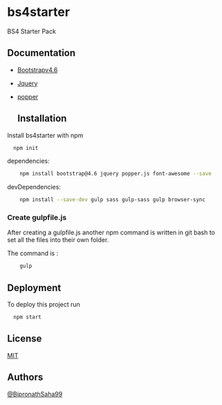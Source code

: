 
# bs4starter

BS4 Starter Pack 

## Documentation

- [Bootstrapv4.6](https://getbootstrap.com/docs/4.6/getting-started/introduction/)

- [Jquery](https://jquery.com/)

- [popper](https://popper.js.org/docs/v2/)

  ## Installation

Install bs4starter with npm

```bash
  npm init 
```
dependencies:

```bash
    npm install bootstrap@4.6 jquery popper.js font-awesome --save
```

devDependencies:

```bash
    npm install --save-dev gulp sass gulp-sass gulp browser-sync
```
### Create gulpfile.js
After creating a gulpfile.js another npm command is written in git bash to set all the files into their own folder.

The command is :

```bash
    gulp
```
## Deployment

To deploy this project run 

```bash
  npm start
```

  
## License

[MIT]()

  
## Authors
[@BipronathSaha99](https://github.com/BipronathSaha99/)

  
